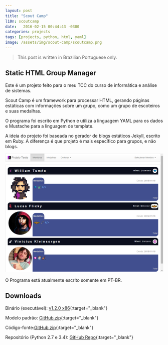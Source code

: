 ```yaml
---
layout: post
title: "Scout Camp"
l10n: scoutcamp
date:   2016-02-15 00:44:43 -0300
categories: projects
tags: [projects, python, html, yaml]
image: /assets/img/scout-camp/scoutcamp.png
---
```


>This post is written in Brazilian Portuguese only.

## Static HTML Group Manager

Este é um projeto feito para o meu TCC do curso de informática e análise de sistemas.

Scout Camp é um framework para processar HTML, gerando páginas estáticas com informações sobre um grupo, como um grupo de escoteiros e suas medalhas.

O programa foi escrito em Python e utiliza a linguagem YAML para os dados e Mustache para a linguagem de template.

A ideia do projeto foi baseada no gerador de blogs estáticos Jekyll, escrito em Ruby. A diferença é que projeto é mais específico para grupos, e não blogs.

![Scout Camp Template](/assets/img/scout-camp/camp-temp.png)

O Programa está atualmente escrito somente em PT-BR.

## Downloads

Binário (executável): [v1.2.0 x86](https://github.com/williamd1k0/scout-camp/releases/download/v1.2.0/scout-camp-1.2.0-x86.7z.exe){:target="_blank"}

Modelo padrão: [GitHub zip](https://github.com/williamd1k0/scout-camp-template/archive/master.zip){:target="_blank"}

Código-fonte:[GitHub zip](https://github.com/williamd1k0/scout-camp/archive/master.zip){:target="_blank"}

Repositório (Python 2.7 e 3.4): [GitHub Repo](https://github.com/williamd1k0/scout-camp){:target="_blank"}
